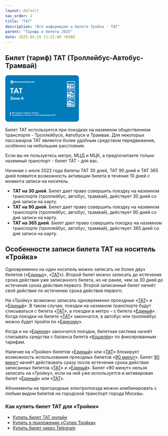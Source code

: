 ```yaml
---
layout: default
nav_order: 2
title: "ТАТ"
description: "Вся информация о билете Тройка - ТАТ"
parent: "Тарифы и билеты 2025"
date: 2025-04-29 11:21:00 +0300
---
```


## Билет (тариф) ТАТ (Троллейбус-Автобус-Трамвай)

![Билет ТАТ](/assets/images/tickets/tat.png)

Билет ТАТ используется при поездках на наземном общественном транспорте -
Троллейбусе, Автобусе и Трамвае. Для некоторых пассажиров ТАТ является
более удобным средством передвижения, особенно на небольшие расстояния.

Если вы не пользуетесь метро, МЦД и МЦК, а предпочитаете только наземный
транспорт - билет ТАТ - для вас.

Начиная с июля 2022 года билеты ТАТ 30 дней, ТАТ 90 дней и ТАТ 365 дней
появится возможность активации билета в течение 10 дней с момента записи
на носитель.

- **ТАТ на 30 дней**. Билет дает право совершить поездку на наземном транспорте (троллейбус, автобус, трамвай), действует 30 дней со дня записи на карту.
- **ТАТ на 90 дней**. Билет дает право совершить поездку на наземном транспорте (троллейбус, автобус, трамвай), действует 90 дней со дня записи на карту.
- **ТАТ на 365 дней**. Билет дает право совершить поездку на наземном транспорте (троллейбус, автобус, трамвай), действует 365 дней со дня записи на карту.

## Особенности записи билета ТАТ на носитель «Тройка»

Одновременно на один носитель можно записать не более двух билетов («[Единых](/troika/tickets/single/)», «[ТАТ](/troika/tickets/tat/)»).
Второй билет можно записать до истечения срока действия уже записанного билета, но не
ранее, чем за 30 дней до истечения срока действия первого. Второй записанный билет
начнёт своё действие по истечению срока действия первого.

На «Тройку» возможно записать одновременно проездные «[ТАТ](/troika/tickets/tat/)» и «[Единый](/troika/tickets/single/)». В таком случае,
поездки на наземном транспорте будут списываться с билета «[ТАТ](/troika/tickets/tat/)», а поездки в метро – с билета «[Единый](/troika/tickets/single/)».
Когда поездки на билете «[ТАТ](/troika/tickets/tat/)» закончатся, в автобус или троллейбус можно будет пройти по «[Единому](/troika/tickets/single/)».

Когда и на «[Едином](/troika/tickets/single/)» закончатся поездки, билетная система начнёт списывать средства с баланса билета
«[Кошелёк](/troika/tickets/purse/)» по фиксированным тарифам.

Наличие на «Тройке» билетов «[Единый](/troika/tickets/single/)» или «[ТАТ](/troika/tickets/tat/)» блокирует возможность использования проездных
билетов «[90 минут](/troika/tickets/90minutes/)». Билет [90 минут](/troika/tickets/90minutes/) начнёт действовать сразу после истечения срока действия
записанных билетов «[ТАТ](/troika/tickets/tat/)» и «[Единый](/troika/tickets/single/)». Билет «90 минут» нельзя записать на «Тройку», если на
ней уже используется и активирован билет «[Единый](/troika/tickets/single/)» или «[ТАТ](/troika/tickets/tat/)».

Абонементы на пригородные электропоезда можно комбинировать с любым видом билетов на городской
транспорт города Москвы.

### Как купить билет ТАТ для «Тройки»

- [Купить билет ТАТ онлайн](https://supertroika.ru/tariffs)
- [Купить в приложении «Супер Тройка»](/troika/apps/)
- [Купить билет через Telegram](https://t.me/SuperTroikaBot/)
